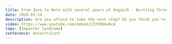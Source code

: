 ```yaml
---
title: From Zero to Hero with several years of Anguish - Bursting through barriers
date: 2020-01-14
description: Are you afraid to take the next step? Do you think you’re not good enough? Or wonder why you were hired in the first place? This is what we call Impostor Syndrome. Did you know some of the most famous, brilliant and amazing people suffer from it? In this talk I will share my experience and thoughts and hopefully help you take that step to become the developer you really want to become.
video: https://www.youtube.com/embed/CZ3YODmwOcA
tags: [Imposter Syndrome]
conference: AntarctiConf
---
```

